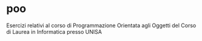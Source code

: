 # poo
Esercizi relativi al corso di Programmazione Orientata agli Oggetti del Corso di Laurea in Informatica presso UNISA
